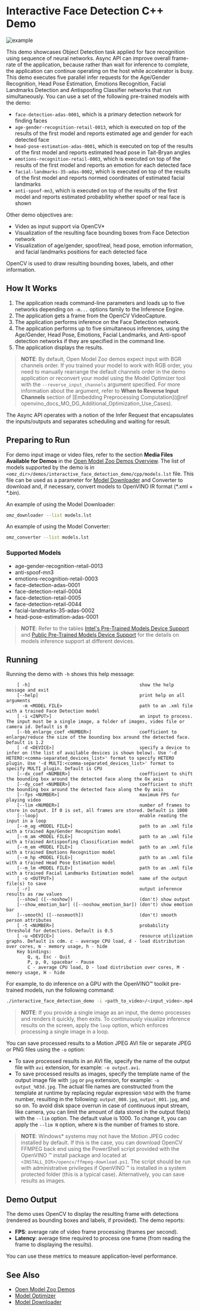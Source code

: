 # Interactive Face Detection C++ Demo

![example](../interactive_face_detection.gif)

This demo showcases Object Detection task applied for face recognition using sequence of neural networks.
Async API can improve overall frame-rate of the application, because rather than wait for inference to complete,
the application can continue operating on the host while accelerator is busy.
This demo executes five parallel infer requests for the Age/Gender Recognition, Head Pose Estimation, Emotions Recognition, Facial Landmarks Detection and Antispoofing Classifier networks that run simultaneously. You can use a set of the following pre-trained models with the demo:

* `face-detection-adas-0001`, which is a primary detection network for finding faces
* `age-gender-recognition-retail-0013`, which is executed on top of the results of the first model and reports estimated age and gender for each detected face
* `head-pose-estimation-adas-0001`, which is executed on top of the results of the first model and reports estimated head pose in Tait-Bryan angles
* `emotions-recognition-retail-0003`, which is executed on top of the results of the first model and reports an emotion for each detected face
* `facial-landmarks-35-adas-0002`, which is executed on top of the results of the first model and reports normed coordinates of estimated facial landmarks
* `anti-spoof-mn3`, which is executed on top of the results of the first model and reports estimated probability whether spoof or real face is shown

Other demo objectives are:

* Video as input support via OpenCV\*
* Visualization of the resulting face bounding boxes from Face Detection network
* Visualization of age/gender, spoof/real, head pose, emotion information, and facial landmarks positions for each detected face

OpenCV is used to draw resulting bounding boxes, labels, and other information.

## How It Works

1. The application reads command-line parameters and loads up to five networks depending on `-m...` options family to the Inference
Engine.
2. The application gets a frame from the OpenCV VideoCapture.
3. The application performs inference on the Face Detection network.
4. The application performs up to five simultaneous inferences, using the Age/Gender, Head Pose, Emotions, Facial Landmarks, and Anti-spoof detection networks if they are specified in the command line.
5. The application displays the results.

> **NOTE**: By default, Open Model Zoo demos expect input with BGR channels order. If you trained your model to work with RGB order, you need to manually rearrange the default channels order in the demo application or reconvert your model using the Model Optimizer tool with the `--reverse_input_channels` argument specified. For more information about the argument, refer to **When to Reverse Input Channels** section of [Embedding Preprocessing Computation](@ref openvino_docs_MO_DG_Additional_Optimization_Use_Cases).

The Async API operates with a notion of the Infer Request that encapsulates the inputs/outputs and separates scheduling and waiting for result.

## Preparing to Run

For demo input image or video files, refer to the section **Media Files Available for Demos** in the [Open Model Zoo Demos Overview](../../README.md).
The list of models supported by the demo is in `<omz_dir>/demos/interactive_face_detection_demo/cpp/models.lst` file.
This file can be used as a parameter for [Model Downloader](../../../tools/model_tools/README.md) and Converter to download and, if necessary, convert models to OpenVINO IR format (\*.xml + \*.bin).

An example of using the Model Downloader:

```sh
omz_downloader --list models.lst
```

An example of using the Model Converter:

```sh
omz_converter --list models.lst
```

### Supported Models

* age-gender-recognition-retail-0013
* anti-spoof-mn3
* emotions-recognition-retail-0003
* face-detection-adas-0001
* face-detection-retail-0004
* face-detection-retail-0005
* face-detection-retail-0044
* facial-landmarks-35-adas-0002
* head-pose-estimation-adas-0001

> **NOTE**: Refer to the tables [Intel's Pre-Trained Models Device Support](../../../models/intel/device_support.md) and [Public Pre-Trained Models Device Support](../../../models/public/device_support.md) for the details on models inference support at different devices.

## Running

Running the demo with `-h` shows this help message:

```
    [ -h]                                         show the help message and exit
    [--help]                                      print help on all arguments
      -m <MODEL FILE>                             path to an .xml file with a trained Face Detection model
    [ -i <INPUT>]                                 an input to process. The input must be a single image, a folder of images, video file or camera id. Default is 0
    [--bb_enlarge_coef <NUMBER>]                  coefficient to enlarge/reduce the size of the bounding box around the detected face. Default is 1.2
    [ -d <DEVICE>]                                specify a device to infer on (the list of available devices is shown below). Use '-d HETERO:<comma-separated_devices_list>' format to specify HETERO plugin. Use '-d MULTI:<comma-separated_devices_list>' format to specify MULTI plugin. Default is CPU
    [--dx_coef <NUMBER>]                          coefficient to shift the bounding box around the detected face along the Ox axis
    [--dy_coef <NUMBER>]                          coefficient to shift the bounding box around the detected face along the Oy axis
    [--fps <NUMBER>]                              maximum FPS for playing video
    [--lim <NUMBER>]                              number of frames to store in output. If 0 is set, all frames are stored. Default is 1000
    [--loop]                                      enable reading the input in a loop
    [--m_ag <MODEL FILE>]                         path to an .xml file with a trained Age/Gender Recognition model
    [--m_am <MODEL FILE>]                         path to an .xml file with a trained Antispoofing Classification model
    [--m_em <MODEL FILE>]                         path to an .xml file with a trained Emotions Recognition model
    [--m_hp <MODEL FILE>]                         path to an .xml file with a trained Head Pose Estimation model
    [--m_lm <MODEL FILE>]                         path to an .xml file with a trained Facial Landmarks Estimation model
    [ -o <OUTPUT>]                                name of the output file(s) to save
    [ -r]                                         output inference results as raw values
    [--show] ([--noshow])                         (don't) show output
    [--show_emotion_bar] ([--noshow_emotion_bar]) (don't) show emotion bar
    [--smooth] ([--nosmooth])                     (don't) smooth person attributes
    [ -t <NUMBER>]                                probability threshold for detections. Default is 0.5
    [ -u <DEVICE>]                                resource utilization graphs. Default is cdm. c - average CPU load, d - load distribution over cores, m - memory usage, h - hide
    Key bindings:
        Q, q, Esc - Quit
        P, p, 0, spacebar - Pause
        C - average CPU load, D - load distribution over cores, M - memory usage, H - hide
```

For example, to do inference on a GPU with the OpenVINO&trade; toolkit pre-trained models, run the following command:

```sh
./interactive_face_detection_demo -i <path_to_video>/<input_video>.mp4 -m <path_to_model>/face-detection-adas-0001.xml --mag <path_to_model>/age-gender-recognition-retail-0013.xml --mhp <path_to_model>/head-pose-estimation-adas-0001.xml --mem <path_to_model>/emotions-recognition-retail-0003.xml --mlm <path_to_model>/facial-landmarks-35-adas-0002.xml --mam <path_to_model>/anti-spoof-mn3.xml -d GPU
```

>**NOTE**: If you provide a single image as an input, the demo processes and renders it quickly, then exits. To continuously visualize inference results on the screen, apply the `loop` option, which enforces processing a single image in a loop.

You can save processed results to a Motion JPEG AVI file or separate JPEG or PNG files using the `-o` option:

* To save processed results in an AVI file, specify the name of the output file with `avi` extension, for example: `-o output.avi`.
* To save processed results as images, specify the template name of the output image file with `jpg` or `png` extension, for example: `-o output_%03d.jpg`. The actual file names are constructed from the template at runtime by replacing regular expression `%03d` with the frame number, resulting in the following: `output_000.jpg`, `output_001.jpg`, and so on.
To avoid disk space overrun in case of continuous input stream, like camera, you can limit the amount of data stored in the output file(s) with the `--lim` option. The default value is 1000. To change it, you can apply the `--lim N` option, where `N` is the number of frames to store.

>**NOTE**: Windows\* systems may not have the Motion JPEG codec installed by default. If this is the case, you can download OpenCV FFMPEG back end using the PowerShell script provided with the OpenVINO &trade; install package and located at `<INSTALL_DIR>/opencv/ffmpeg-download.ps1`. The script should be run with administrative privileges if OpenVINO &trade; is installed in a system protected folder (this is a typical case). Alternatively, you can save results as images.

## Demo Output

The demo uses OpenCV to display the resulting frame with detections (rendered as bounding boxes and labels, if provided).
The demo reports:

* **FPS**: average rate of video frame processing (frames per second).
* **Latency**: average time required to process one frame (from reading the frame to displaying the results).

You can use these metrics to measure application-level performance.

## See Also

* [Open Model Zoo Demos](../../README.md)
* [Model Optimizer](https://docs.openvino.ai/latest/openvino_docs_MO_DG_Deep_Learning_Model_Optimizer_DevGuide.html)
* [Model Downloader](../../../tools/model_tools/README.md)
